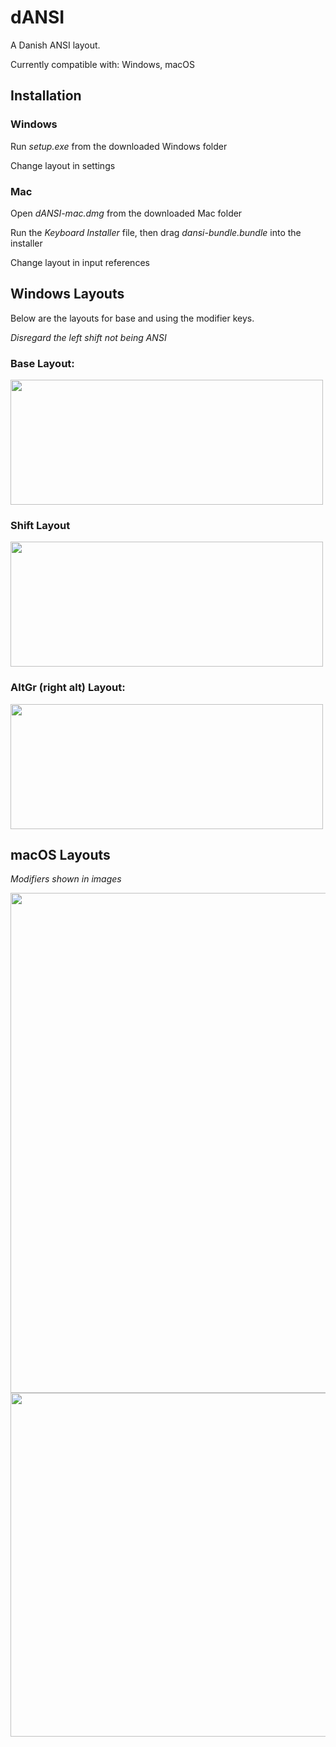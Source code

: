 # dANSI
A Danish ANSI layout. 

Currently compatible with: 
Windows, macOS

## Installation

### Windows
Run *setup.exe* from the downloaded Windows folder

Change layout in settings

### Mac
Open *dANSI-mac.dmg* from the downloaded Mac folder

Run the *Keyboard Installer* file, then drag *dansi-bundle.bundle* into the installer

Change layout in input references

## Windows Layouts
Below are the layouts for base and using the modifier keys.

*Disregard the left shift not being ANSI*

### Base Layout:
<img src="https://user-images.githubusercontent.com/29361526/156890908-c5a114e7-22b6-49c8-8aec-981313b99387.png" width="500" height="200">

### Shift Layout
<img src="https://user-images.githubusercontent.com/29361526/156890933-ece7f967-1501-4643-9e68-79b181db14b2.png" width="500" height="200">

### AltGr (right alt) Layout:
<img src="https://user-images.githubusercontent.com/29361526/156890948-952f3315-9187-489f-b47b-7cb8c2f9821b.png" width="500" height="200">

## macOS Layouts
*Modifiers shown in images*


<img src="https://user-images.githubusercontent.com/29361526/158370519-e0619265-5fdb-40b9-a38c-9fdff5d07207.png" width="600" height="800">

<img src="https://user-images.githubusercontent.com/29361526/158370530-02259052-452b-4400-a26c-a33aab405ba9.png" width="600" height="550">
